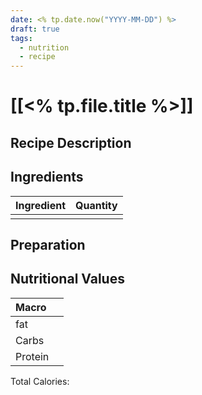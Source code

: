 ```yaml
---
date: <% tp.date.now("YYYY-MM-DD") %>
draft: true
tags:
  - nutrition
  - recipe
---
```

# [[<% tp.file.title %>]]

## Recipe Description

## Ingredients

| Ingredient | Quantity |
| :--------- | -------- |
|            |          |

## Preparation

## Nutritional Values

| Macro   |     |
| :------ | --- |
| fat     |     |
| Carbs   |     |
| Protein |     |

Total Calories:
